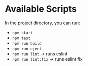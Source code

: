 
# Available Scripts

In the project directory, you can run:

* `npm start`
* `npm test`
* `npm run build`
* `npm run eject`
* `npm run lint` -> runs eslint
* `npm run lint:fix` -> runs eslint fix

